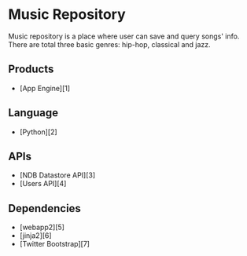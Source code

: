 # Music Repository

Music repository is a place where user can save and query songs' info. There are total three basic genres: hip-hop, classical and jazz.

## Products
- [App Engine][1]

## Language
- [Python][2]

## APIs
- [NDB Datastore API][3]
- [Users API][4]

## Dependencies
- [webapp2][5]
- [jinja2][6]
- [Twitter Bootstrap][7]

